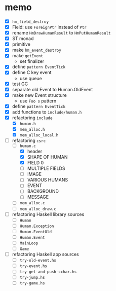 memo
====

* [x] `hm_field_destroy`
* [x] Field: use `ForeignPtr` instead of `Ptr`
* [x] rename `HmDrawHumanResult` to `HmPutHumanResult`
* [x] ST monad
* [x] primitive
* [x] make `hm_event_destroy`
* [x] make `getEvent`
	+ set finalizer
* [x] define `pattern EventTick`
* [x] define C key event
	+ use queue
* [x] test GC
* [x] separate old Event to Human.OldEvent
* [x] make new Event structure
	+ use `Foo s` pattern
* [x] define `pattern EventTick`
* [x] add functions to `include/human.h`
* [x] refactoring `include`
	+ [x] `human.h`
	+ [x] `mem_alloc.h`
	+ [x] `mem_alloc_local.h`
* [ ] refactoring `csrc`
	+ [ ] `human.c`
		- [x] header
		- [x] SHAPE OF HUMAN
		- [x] FIELD 0
		- [ ] MULTIPLE FIELDS
		- [ ] IMAGE
		- [ ] VARIOUS HUMANS
		- [ ] EVENT
		- [ ] BACKGROUND
		- [ ] MESSAGE
	+ [ ] `mem_alloc.c`
	+ [ ] `mem_alloc_draw.c`
* [ ] refactoring Haskell library sources
	+ [ ] `Human`
	+ [ ] `Human.Exception`
	+ [ ] `Human.EventOld`
	+ [ ] `Human.Event`
	+ [ ] `MainLoop`
	+ [ ] `Game`
* [ ] refactoring Haskell app sources
	+ [ ] `try-old-event.hs`
	+ [ ] `try-event.hs`
	+ [ ] `try-get-and-push-cchar.hs`
	+ [ ] `try-jump.hs`
	+ [ ] `try-game.hs`
